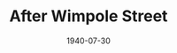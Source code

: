 ---
title: After Wimpole Street
date: 1940-07-30
closing_date: 1940-08-02
layout: productions
featured_image: 
image_caption:
image_credit:
playbill:
category:
Theatre: Theatre Jacksonville
Venue: Little Theatre
cast:
  Robert Browning: Edward J. Crowley
  Leopold: Elmo Lehman
  Rupert Hausman: John Temple Gilmer
  Lily Wilson: Kitty Barnett
  Elizabeth Barret Browning: Martha Livesay
  Madame Ilka: Mathielda Funke
  Fanny Kemble: Patty Frederick
  Alessandro Righi: Pol Delgado
  Herself: Slush
  Mrs. Whitney Tillinghaste: Virginia Matthews
crew:
  Director: Edward J. Crowley
  Assistant to Director: Elsie Behner
  Props: Elsie Behner
  Wardrobe Mistress: Emma Horn
  Stage Manager: Walter Edwards
  Make-up: Harriet Allyn
  Crew Assistant:
  - Elma Jean Hendren
  - Elmo Lehman
  - John Temple Gilmer
  - Mary Courtney
  - Robert Krell  
understudies:
orchestra:
external_links:
---